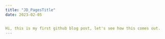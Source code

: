 ```yaml
---
title: "JD_PagesTitle"
date: 2023-02-05


Hi, this is my first github blog post, let's see how this comes out.
---
```

